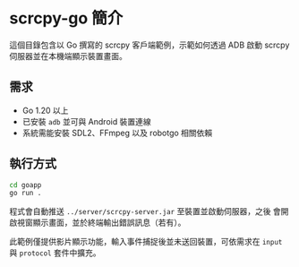 # scrcpy-go 簡介

這個目錄包含以 Go 撰寫的 scrcpy 客戶端範例，示範如何透過 ADB 啟動
scrcpy 伺服器並在本機端顯示裝置畫面。

## 需求
- Go 1.20 以上
- 已安裝 `adb` 並可與 Android 裝置連線
- 系統需能安裝 SDL2、FFmpeg 以及 robotgo 相關依賴

## 執行方式
```bash
cd goapp
go run .
```
程式會自動推送 `../server/scrcpy-server.jar` 至裝置並啟動伺服器，之後
會開啟視窗顯示畫面，並於終端輸出錯誤訊息（若有）。

此範例僅提供影片顯示功能，輸入事件捕捉後並未送回裝置，可依需求在
`input` 與 `protocol` 套件中擴充。
